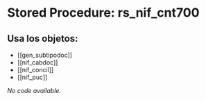 # Stored Procedure: rs_nif_cnt700

## Usa los objetos:
- [[gen_subtipodoc]]
- [[nif_cabdoc]]
- [[nif_concil]]
- [[nif_puc]]

*No code available.*
